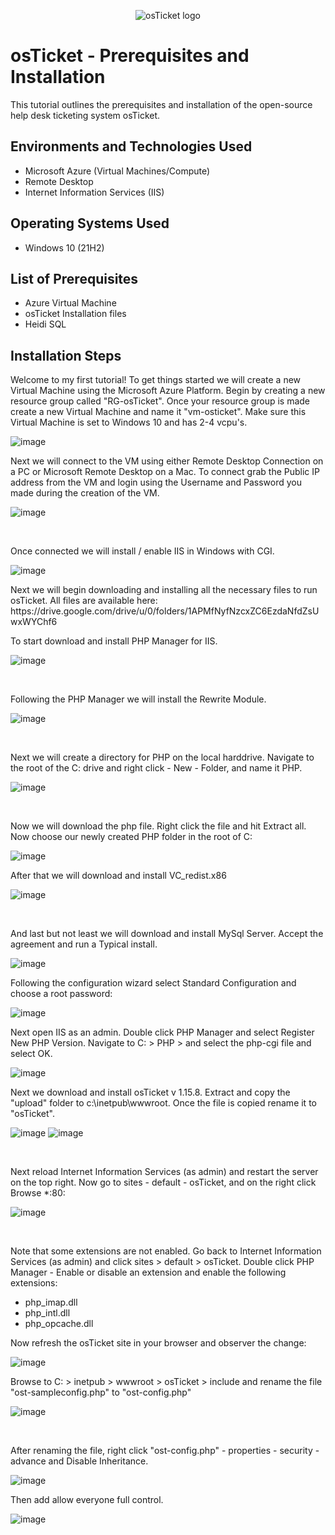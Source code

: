 <p align="center">
<img src="https://i.imgur.com/Clzj7Xs.png" alt="osTicket logo"/>
</p>

<h1>osTicket - Prerequisites and Installation</h1>
This tutorial outlines the prerequisites and installation of the open-source help desk ticketing system osTicket.<br />


<h2>Environments and Technologies Used</h2>

- Microsoft Azure (Virtual Machines/Compute)
- Remote Desktop
- Internet Information Services (IIS)

<h2>Operating Systems Used </h2>

- Windows 10</b> (21H2)

<h2>List of Prerequisites</h2>

- Azure Virtual Machine
- osTicket Installation files
- Heidi SQL

<h2>Installation Steps</h2>

<p>Welcome to my first tutorial! To get things started we will create a new Virtual Machine using the Microsoft Azure Platform. Begin by creating a new resource group called "RG-osTicket". Once your resource group is made create a new Virtual Machine and name it "vm-osticket". Make sure this Virtual Machine is set to Windows 10 and has 2-4 vcpu's.</p>

![image](https://user-images.githubusercontent.com/111653930/235471893-c5bb8b4b-3e13-4ec1-bef5-6daac2fbd079.png)
<br/>


<p>
Next we will connect to the VM using either Remote Desktop Connection on a PC or Microsoft Remote Desktop on a Mac. To connect grab the Public IP address from the VM and login using the Username and Password you made during the creation of the VM.
</p>

![image](https://user-images.githubusercontent.com/111653930/235473276-5c17744a-a14e-425f-8fd1-068f692072cc.png)

<br>


Once connected we will install / enable IIS in Windows with CGI. 


![image](https://user-images.githubusercontent.com/111653930/235476668-87ed5a24-95e2-4900-b2b7-cfdb6e727a1c.png)

<p> Next we will begin downloading and installing all the necessary files to run osTicket. All files are available here: https://drive.google.com/drive/u/0/folders/1APMfNyfNzcxZC6EzdaNfdZsUwxWYChf6

To start download and install PHP Manager for IIS.</p>

![image](https://user-images.githubusercontent.com/111653930/235494410-b5fb0fcc-291e-4bb7-9953-02812dc023c7.png)

<br>
<p> Following the PHP Manager we will install the Rewrite Module. </p>


![image](https://user-images.githubusercontent.com/111653930/235495727-eff79be9-b6c8-4fcf-9b20-d89cb62da4db.png)

<br>


Next we will create a directory for PHP on the local harddrive. Navigate to the root of the C: drive and right click - New - Folder, and name it PHP.

![image](https://user-images.githubusercontent.com/111653930/235520886-58cbffdf-4313-4392-aebd-16d32efbe2f8.png)

<br>

Now we will download the php file. Right click the file and hit Extract all. Now choose our newly created PHP folder in the root of C:


![image](https://user-images.githubusercontent.com/111653930/235523489-c78ab3b4-f600-475f-b16e-2ad8d6d88cdb.png)


After that we will download and install VC_redist.x86

![image](https://user-images.githubusercontent.com/111653930/235524296-78c66f23-48cf-4217-9b95-0774475409c2.png)

<br>

And last but not least we will download and install MySql Server. Accept the agreement and run a Typical install. 

![image](https://user-images.githubusercontent.com/111653930/235525127-54be54a4-fdf8-4f8f-b82e-deb56f91171b.png)
<br>



Following the configuration wizard select Standard Configuration and choose a root password:

![image](https://user-images.githubusercontent.com/111653930/235526906-2bcb4de5-5a44-4ffd-af9d-766f973ae884.png)


Next open IIS as an admin. Double click PHP Manager and select Register New PHP Version. Navigate to C: > PHP > and select the php-cgi file and select OK.

![image](https://user-images.githubusercontent.com/111653930/235528502-c1136453-67e1-4047-857a-ef20f0c61d64.png)


Next we download and install osTicket v 1.15.8. Extract and copy the "upload" folder to c:\inetpub\wwwroot. Once the file is copied rename it to "osTicket".

![image](https://user-images.githubusercontent.com/111653930/235529939-382680e1-3fa2-41c6-a23b-cbb848713a95.png)
![image](https://user-images.githubusercontent.com/111653930/235530190-ce6af00d-974d-4bb0-99c7-52d799f6bdc1.png)

<br>

Next reload Internet Information Services (as admin) and restart the server on the top right. Now go to sites - default - osTicket, and on the right click Browse *:80:

![image](https://user-images.githubusercontent.com/111653930/235531056-78596e09-165e-4d61-84bd-2fa567f370a9.png)

<br>

Note that some extensions are not enabled. Go back to Internet Information Services (as admin) and click sites > default > osTicket. Double click PHP Manager - Enable or disable an extension and enable the following extensions:
- php_imap.dll
- php_intl.dll
- php_opcache.dll

Now refresh the osTicket site in your browser and observer the change:

![image](https://user-images.githubusercontent.com/111653930/235532568-aacc28b5-a6c7-4bc3-a0f6-8d882df93e9a.png)


Browse to C: > inetpub > wwwroot > osTicket > include and rename the file "ost-sampleconfig.php" to "ost-config.php"

![image](https://user-images.githubusercontent.com/111653930/235533309-1cc820bc-bb44-455a-9cd4-87a6fe4d4f7f.png)

<br>

After renaming the file, right click "ost-config.php" - properties - security - advance and Disable Inheritance.

![image](https://user-images.githubusercontent.com/111653930/235534738-a624c9da-0663-48a1-884c-509918067959.png)



Then add allow everyone full control.

![image](https://user-images.githubusercontent.com/111653930/235534994-49c90d11-32c8-4a8b-bc49-cf529a36e8c5.png)


